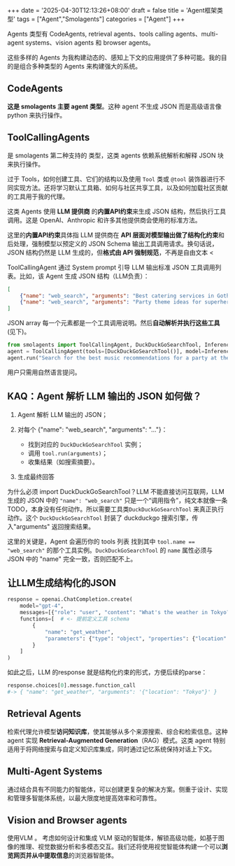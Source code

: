 +++
date = '2025-04-30T12:13:26+08:00'
draft = false
title = 'Agent框架类型'
tags = ["Agent","Smolagents"]
categories = ["Agent"]
+++


Agents 类型有 CodeAgents, retrieval agents、tools calling agents、multi-agent systems、vision agents 和 browser agents。

这些多样的 Agents 为我构建动态的、感知上下文的应用提供了多种可能。我的目的是组合多种类型的 Agents 来构建强大的系统。

## CodeAgents

**这是 smolagents 主要 agent 类型**。这种 agent 不生成 JSON 而是高级语言像 python 来执行操作。


## ToolCallingAgents

是 smolagents 第二种支持的 类型，这类 agents 依赖系统解析和解释 JSON 块来执行操作。

过于 Tools，如何创建工具、它们的结构以及使用 `Tool` 类或 `@tool` 装饰器进行不同实现方法。还将学习默认工具箱、如何与社区共享工具，以及如何加载社区贡献的工具用于我的代理。

这类 Agents 使用 **LLM 提供商** 的**内置API约束**来生成 JSON 结构，然后执行工具调用。这是 OpenAI、Anthropic 和许多其他提供商会使用的标准方法。

这里的**内置API约束**具体指 LLM 提供商在 **API 层面对模型输出做了结构化约束**和后处理，强制模型以预定义的 JSON Schema 输出工具调用请求。换句话说，JSON 结构仍然是 LLM 生成的，但**格式由 API 强制规范**，不再是自由文本 <

ToolCallingAgent 通过 System prompt 引导 LLM 输出标准 JSON 工具调用列表。比如，该 Agent 生成 JSON 结构（LLM负责）：

~~~json
[
    {"name": "web_search", "arguments": "Best catering services in Gotham City"},
    {"name": "web_search", "arguments": "Party theme ideas for superheroes"}
]
~~~

JSON array 每一个元素都是一个工具调用说明。然后**自动解析并执行这些工具**(见下)。

~~~py
from smolagents import ToolCallingAgent, DuckDuckGoSearchTool, InferenceClientModel
agent = ToolCallingAgent(tools=[DuckDuckGoSearchTool()], model=InferenceClientModel())
agent.run("Search for the best music recommendations for a party at the Wayne's mansion.")
~~~

用户只需用自然语言提问。


## KAQ：Agent 解析 LLM 输出的 JSON 如何做？

1. Agent 解析 LLM 输出的 JSON；
2. 对每个 {"name": "web_search", "arguments": "..."}：

    - 找到对应的 `DuckDuckGoSearchTool` 实例；
    - 调用 `tool.run(arguments)`；
    - 收集结果（如搜索摘要）。

3. 生成最终回答

为什么必须 import DuckDuckGoSearchTool？LLM 不能直接访问互联网，LLM 生成的 JSON 中的 `"name": "web_search"` 只是一个“调用指令”，纯文本就像一条TODO，本身没有任何动作。所以需要工具类`DuckDuckGoSearchTool` 来真正执行动作。这个 `DuckDuckGoSearchTool` 封装了 duckduckgo 搜索引擎，传入"arguments" 返回搜索结果。

这里的关键是，Agent 会遍历你的 tools 列表 找到其中 `tool.name == "web_search"` 的那个工具实例。`DuckDuckGoSearchTool` 的 `name` 属性必须与 JSON 中的 "name" 完全一致，否则匹配不上。


## 让LLM生成结构化的JSON

~~~py
response = openai.ChatCompletion.create(
    model="gpt-4",
    messages=[{"role": "user", "content": "What's the weather in Tokyo?"}],
    functions=[  # <- 提前定义工具 schema
        {
            "name": "get_weather",
            "parameters": {"type": "object", "properties": {"location": {"type": "string"}}}
        }
    ]
)
~~~

如此之后，LLM 的response 就是结构化约束的形式，方便后续的parse：

~~~py
response.choices[0].message.function_call
#-> { "name": "get_weather", "arguments": '{"location": "Tokyo"}' }
~~~


## Retrieval Agents

检索代理允许模型**访问知识库**，使其能够从多个来源搜索、综合和检索信息。这种 agent 实现 **Retrieval-Augmented Generation**（RAG）模式。这类 agent 特别适用于将网络搜索与自定义知识库集成，同时通过记忆系统保持对话上下文。


## Multi-Agent Systems

通过结合具有不同能力的智能体，可以创建更复杂的解决方案。侧重于设计、实现和管理多智能体系统，以最大限度地提高效率和可靠性。


## Vision and Browser agents

使用VLM 。 考虑如何设计和集成 VLM 驱动的智能体，解锁高级功能，如基于图像的推理、视觉数据分析和多模态交互。我们还将使用视觉智能体构建一个可以**浏览网页并从中提取信息**的浏览器智能体。

